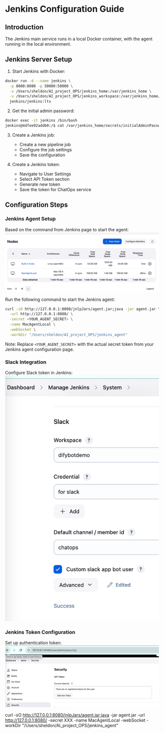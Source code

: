 # Jenkins Configuration Guide

## Introduction

The Jenkins main service runs in a local Docker container, with the agent running in the local environment.

## Jenkins Server Setup

1. Start Jenkins with Docker:

```bash
docker run -d --name jenkins \
  -p 8080:8080 -p 50000:50000 \
  -v /Users/sheldon/AI_project_OPS/jenkins_home:/var/jenkins_home \
  -v /Users/sheldon/AI_project_OPS/jenkins_workspace:/var/jenkins_home/workspace \
  jenkins/jenkins:lts
```

2. Get the initial admin password:

```bash
docker exec -it jenkins /bin/bash
jenkins@4dfee92addb0:/$ cat /var/jenkins_home/secrets/initialAdminPassword
```

3. Create a Jenkins job:

   - Create a new pipeline job
   - Configure the job settings
   - Save the configuration

4. Create a Jenkins token:
   - Navigate to User Settings
   - Select API Token section
   - Generate new token
   - Save the token for ChatOps service

## Configuration Steps

### Jenkins Agent Setup

Based on the command from Jenkins page to start the agent:
![Jenkins Agent Setup](./pictures/jenkins_agent.png)

Run the following command to start the Jenkins agent:

```bash
curl -sO http://127.0.0.1:8080/jnlpJars/agent.jar;java -jar agent.jar \
  -url http://127.0.0.1:8080/ \
  -secret <YOUR_AGENT_SECRET> \
  -name MacAgentLocal \
  -webSocket \
  -workDir "/Users/sheldon/AI_project_OPS/jenkins_agent"
```

Note: Replace `<YOUR_AGENT_SECRET>` with the actual secret token from your Jenkins agent configuration page.

### Slack Integration

Configure Slack token in Jenkins:
![Slack Configuration](./pictures/slack_configuration.png)

### Jenkins Token Configuration

Set up authentication token:
![Jenkins Token](./pictures/jenkins_token.png)

curl -sO http://127.0.0.1:8080/jnlpJars/agent.jar;java -jar agent.jar -url http://127.0.0.1:8080/ -secret XXX -name MacAgentLocal -webSocket -workDir "/Users/sheldon/AI_project_OPS/jenkins_agent"
